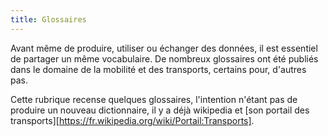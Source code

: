 ```yaml
---
title: Glossaires
---
```


Avant même de produire, utiliser ou échanger des données, il est essentiel de partager un même vocabulaire.
De nombreux glossaires ont été publiés dans le domaine de la mobilité et des transports, certains pour, d'autres pas.

Cette rubrique recense quelques glossaires, l'intention n'étant pas de produire un nouveau dictionnaire, il y a déjà wikipedia et [son portail des transports][https://fr.wikipedia.org/wiki/Portail:Transports].
